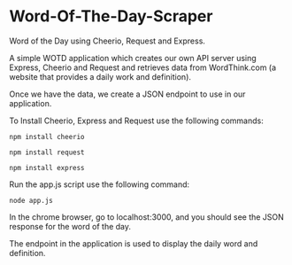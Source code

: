 # Word-Of-The-Day-Scraper

Word of the Day using Cheerio, Request and Express.

A simple WOTD application which creates our own API server using Express, Cheerio and Request and retrieves data from WordThink.com (a website that provides a daily work and definition). 

Once we have the data, we create a JSON endpoint to use in our application.

To Install Cheerio, Express and Request use the following commands:

	npm install cheerio
	
	npm install request
	
	npm install express

Run the app.js script use the following command:

	node app.js

In the chrome browser, go to localhost:3000, and you should see the JSON response for the word of the day.

The endpoint in the application is used to display the daily word and definition.
